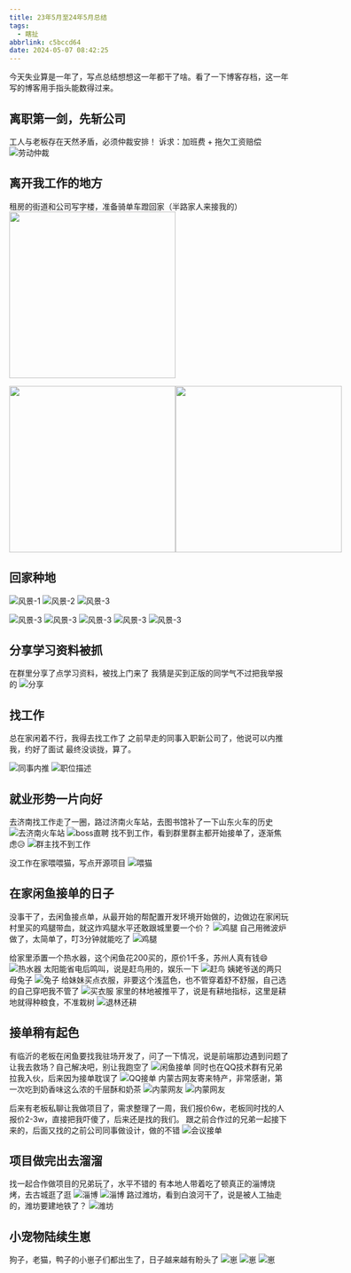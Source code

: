 ```yaml
---
title: 23年5月至24年5月总结
tags:
  - 瞎扯
abbrlink: c5bccd64
date: 2024-05-07 08:42:25
---
```

今天失业算是一年了，写点总结想想这一年都干了啥。看了一下博客存档，这一年写的博客用手指头能数得过来。

<!--more-->

## 离职第一剑，先斩公司
工人与老板存在天然矛盾，必须仲裁安排！
诉求：加班费 + 拖欠工资赔偿
![劳动仲裁](23年5月至24年5月总结/laodongzhongcai.jpg)

## 离开我工作的地方
租房的街道和公司写字楼，准备骑单车蹬回家（半路家人来接我的）
<img src="/post/c5bccd64/gongzuojiedao-1.jpg" style="height: 300px"/>
<div style="display:flex">
<img src="/post/c5bccd64/gongzuojiedao-2.jpg" style="height: 300px"/>
<img src="/post/c5bccd64/huijia.jpg" style="height: 300px"/>
</div>

## 回家种地

![风景-1](23年5月至24年5月总结/fengjing-1.jpg)
![风景-2](23年5月至24年5月总结/fengjing-2.jpg)
![风景-3](23年5月至24年5月总结/fengjing-3.jpg)

![风景-3](23年5月至24年5月总结/yumi.jpg)
![风景-3](23年5月至24年5月总结/shanzha.jpg)
![风景-3](23年5月至24年5月总结/lizi.jpg)
![风景-3](23年5月至24年5月总结/ji.jpg)
![风景-3](23年5月至24年5月总结/jidan.jpg)

## 分享学习资料被抓
在群里分享了点学习资料，被找上门来了
我猜是买到正版的同学气不过把我举报的
![分享](23年5月至24年5月总结/fenxiang.jpg)

## 找工作
总在家闲着不行，我得去找工作了
之前早走的同事入职新公司了，他说可以内推我，约好了面试
最终没谈拢，算了。

![同事内推](23年5月至24年5月总结/tongshi.jpg)
![职位描述](23年5月至24年5月总结/zhiweimiaoshu.jpg)

## 就业形势一片向好
去济南找工作走了一圈，路过济南火车站，去图书馆补了一下山东火车的历史
![去济南火车站](23年5月至24年5月总结/jinan.jpg)
![boss直聘](23年5月至24年5月总结/boss.jpg)
找不到工作，看到群里群主都开始接单了，逐渐焦虑😥
![群主找不到工作](23年5月至24年5月总结/qunzhu.jpg)

没工作在家喂喂猫，写点开源项目
![喂猫](23年5月至24年5月总结/zhaobudao.jpg)

## 在家闲鱼接单的日子
没事干了，去闲鱼接点单，从最开始的帮配置开发环境开始做的，边做边在家闲玩
村里买的鸡腿带血，就这炸鸡腿水平还敢跟城里要一个价？
![鸡腿](23年5月至24年5月总结/maijitui.jpg)
自己用微波炉做了，太简单了，叮3分钟就能吃了
![鸡腿](23年5月至24年5月总结/jitui.jpg)

给家里添置一个热水器，这个闲鱼花200买的，原价1千多，苏州人真有钱😄
![热水器](23年5月至24年5月总结/reshuiqi.jpg)
太阳能省电后鸣叫，说是赶鸟用的，娱乐一下
![赶鸟](23年5月至24年5月总结/ganniao.jpg)
姨姥爷送的两只母兔子
![兔子](23年5月至24年5月总结/tuzi.jpg)
给妹妹买点衣服，非要这个浅蓝色，也不管穿着舒不舒服，自己选的自己穿吧我不管了
![买衣服](23年5月至24年5月总结/maiyifu.jpg)
家里的林地被推平了，说是有耕地指标，这里是耕地就得种粮食，不准栽树
![退林还耕](23年5月至24年5月总结/tuilinhuangeng.jpg)

## 接单稍有起色
有临沂的老板在闲鱼要找我驻场开发了，问了一下情况，说是前端那边遇到问题了让我去救场？自己解决吧，别让我跑空了
![闲鱼接单](23年5月至24年5月总结/xianyu.jpg)
同时也在QQ技术群有兄弟拉我入伙，后来因为接单耽误了
![QQ接单](23年5月至24年5月总结/qqwaibao.jpg)
内蒙古网友寄来特产，非常感谢，第一次吃到奶香味这么浓的千层酥和奶茶
![内蒙网友](23年5月至24年5月总结/neimeng.jpg)
![内蒙网友](23年5月至24年5月总结/neimengtechan.jpg)

后来有老板私聊让我做项目了，需求整理了一周，我们报价6w，老板同时找的人报价2-3w，直接把我吓傻了，后来还是找的我们。
跟之前合作过的兄弟一起接下来的，后面又找的之前公司同事做设计，做的不错
![会议接单](23年5月至24年5月总结/huiyijiedan.jpg)

## 项目做完出去溜溜
找一起合作做项目的兄弟玩了，水平不错的
有本地人带着吃了顿真正的淄博烧烤，去古城逛了逛
![淄博](23年5月至24年5月总结/zibo-1.jpg)
![淄博](23年5月至24年5月总结/zibo-2.jpg)
路过潍坊，看到白浪河干了，说是被人工抽走的，潍坊要建地铁了？
![潍坊](23年5月至24年5月总结/bailanghe.jpg)

## 小宠物陆续生崽
狗子，老猫，鸭子的小崽子们都出生了，日子越来越有盼头了
![崽](23年5月至24年5月总结/gouzai.jpg)
![崽](23年5月至24年5月总结/maozai.jpg)
![崽](23年5月至24年5月总结/yazai.jpg)

